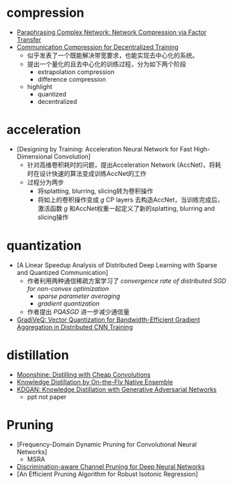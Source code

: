 # compression
* [Paraphrasing Complex Network: Network Compression via Factor Transfer](https://arxiv.org/abs/1802.04977)
* [Communication Compression for Decentralized Training](https://arxiv.org/abs/1803.06443)
  * 似乎发表了一个既能解决带宽要求，也能实现去中心化的系统。
  * 提出一个量化的且去中心化的训练过程，分为如下两个阶段
    * extrapolation compression
    * difference compression
  * highlight
    * quantized
    * decentralized
# acceleration
* [Designing by Training: Acceleration Neural Network for Fast High-Dimensional Convolution]
  * 针对高维卷积耗时的问题，提出Acceleration Network (AccNet)，将耗时在设计快速的算法变成训练AccNet的工作
  * 过程分为两步
    * 将splatting, blurring, slicing转为卷积操作
    * 将如上的卷积操作变成 *g* CP layers 去构造AccNet，当训练完成后，激活函数 *g* 和AccNet权重一起定义了新的splatting, blurring and slicing操作
# quantization
* [A Linear Speedup Analysis of Distributed Deep Learning with Sparse and Quantized Communication]
  * 作者利用两种通信稀疏方案学习了 *convergence rate of distributed SGD for non-convex optimization*
    * *sparse parameter averaging*
    * *gradient quantization*
  * 作者提出 *PQASGD* 进一步减少通信量
* [GradiVeQ: Vector Quantization for Bandwidth-Efficient Gradient Aggregation in Distributed CNN Training](https://arxiv.org/abs/1811.03617)
# distillation
* [Moonshine: Distilling with Cheap Convolutions](https://arxiv.org/abs/1711.02613)
* [Knowledge Distillation by On-the-Fly Native Ensemble](https://arxiv.org/abs/1806.04606)
* [KDGAN: Knowledge Distillation with Generative Adversarial Networks](http://aliensunmin.github.io/aii_workshop/2nd/slides/8.pdf)
  * ppt not paper
# Pruning
* [Frequency-Domain Dynamic Pruning for Convolutional Neural Networks]
  * MSRA
* [Discrimination-aware Channel Pruning for Deep Neural Networks](https://arxiv.org/abs/1810.11809)
* [An Efficient Pruning Algorithm for Robust Isotonic Regression]
